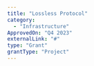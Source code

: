 ```yaml
---
title: "Lossless Protocol"
category:
  - "Infrastructure"
ApprovedOn: "Q4 2023"
externalLink: "#"
type: "Grant"
grantType: "Project"
---
```

